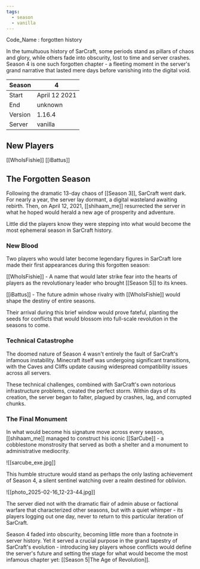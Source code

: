 ```yaml
---
tags:
  - season
  - vanilla
---
```

Code_Name :  forgotten history

In the tumultuous history of SarCraft, some periods stand as pillars of chaos and glory, while others fade into obscurity, lost to time and server crashes. Season 4 is one such forgotten chapter - a fleeting moment in the server's grand narrative that lasted mere days before vanishing into the digital void.


| Season  | 4             |
| ------- | ------------- |
| Start   | April 12 2021 |
| End     | unknown       |
| Version | 1.16.4        |
| Server  | vanilla       |

## New Players
[[WhoIsFishie]]
[[iBattus]]

## The Forgotten Season

Following the dramatic 13-day chaos of [[Season 3]], SarCraft went dark. For nearly a year, the server lay dormant, a digital wasteland awaiting rebirth. Then, on April 12, 2021, [[shihaam_me]] resurrected the server in what he hoped would herald a new age of prosperity and adventure.

Little did the players know they were stepping into what would become the most ephemeral season in SarCraft history.

### New Blood

Two players who would later become legendary figures in SarCraft lore made their first appearances during this forgotten season:

[[WhoIsFishie]] - A name that would later strike fear into the hearts of players as the revolutionary leader who brought [[Season 5]] to its knees.

[[iBattus]] - The future admin whose rivalry with [[WhoIsFishie]] would shape the destiny of entire seasons.

Their arrival during this brief window would prove fateful, planting the seeds for conflicts that would blossom into full-scale revolution in the seasons to come.

### Technical Catastrophe

The doomed nature of Season 4 wasn't entirely the fault of SarCraft's infamous instability. Minecraft itself was undergoing significant transitions, with the Caves and Cliffs update causing widespread compatibility issues across all servers.

These technical challenges, combined with SarCraft's own notorious infrastructure problems, created the perfect storm. Within days of its creation, the server began to falter, plagued by crashes, lag, and corrupted chunks.

### The Final Monument

In what would become his signature move across every season, [[shihaam_me]] managed to construct his iconic [[SarCube]] - a cobblestone monstrosity that served as both a shelter and a monument to administrative mediocrity.

![[sarcube_exe.jpg]]

This humble structure would stand as perhaps the only lasting achievement of Season 4, a silent sentinel watching over a realm destined for oblivion.

![[photo_2025-02-16_12-23-44.jpg]]

The server died not with the dramatic flair of admin abuse or factional warfare that characterized other seasons, but with a quiet whimper - its players logging out one day, never to return to this particular iteration of SarCraft.

Season 4 faded into obscurity, becoming little more than a footnote in server history. Yet it served a crucial purpose in the grand tapestry of SarCraft's evolution - introducing key players whose conflicts would define the server's future and setting the stage for what would become the most infamous chapter yet: [[Season 5|The Age of Revolution]].

